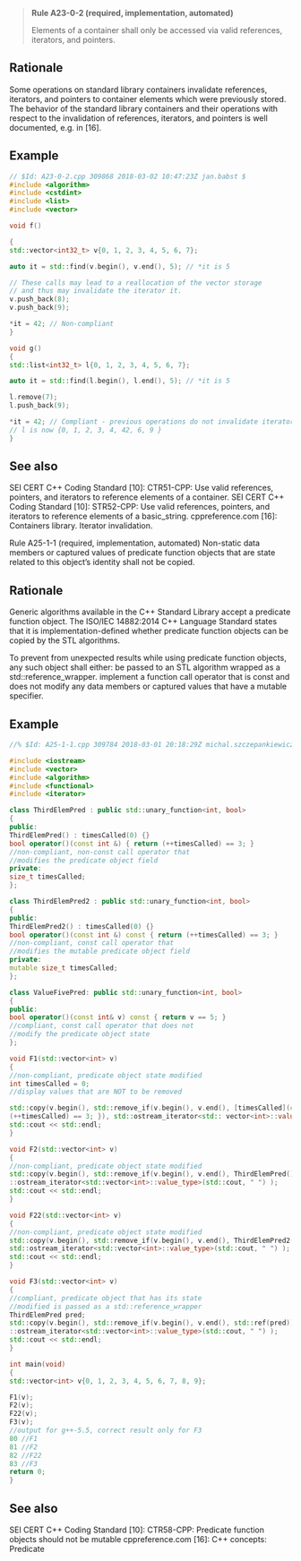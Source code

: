 > **Rule A23-0-2 (required, implementation, automated)**
>
> Elements of a container shall only be accessed via valid
> references, iterators, and pointers.

## Rationale

Some operations on standard library containers invalidate references, iterators, and
pointers to container elements which were previously stored.
The behavior of the standard library containers and their operations with respect to
the invalidation of references, iterators, and pointers is well documented, e.g. in [16].

## Example

```cpp
// $Id: A23-0-2.cpp 309868 2018-03-02 10:47:23Z jan.babst $
#include <algorithm>
#include <cstdint>
#include <list>
#include <vector>

void f()

{
std::vector<int32_t> v{0, 1, 2, 3, 4, 5, 6, 7};

auto it = std::find(v.begin(), v.end(), 5); // *it is 5

// These calls may lead to a reallocation of the vector storage
// and thus may invalidate the iterator it.
v.push_back(8);
v.push_back(9);

*it = 42; // Non-compliant
}

void g()
{
std::list<int32_t> l{0, 1, 2, 3, 4, 5, 6, 7};

auto it = std::find(l.begin(), l.end(), 5); // *it is 5

l.remove(7);
l.push_back(9);

*it = 42; // Compliant - previous operations do not invalidate iterators
// l is now {0, 1, 2, 3, 4, 42, 6, 9 }
}

```

## See also

SEI CERT C++ Coding Standard [10]: CTR51-CPP: Use valid references,
pointers, and iterators to reference elements of a container.
SEI CERT C++ Coding Standard [10]: STR52-CPP: Use valid references,
pointers, and iterators to reference elements of a basic_string.
cppreference.com [16]: Containers library. Iterator invalidation.

Rule A25-1-1 (required, implementation, automated) Non-static data
members or captured values of predicate function objects that are state
related to this object’s identity shall not be copied.

## Rationale

Generic algorithms available in the C++ Standard Library accept a predicate function
object. The ISO/IEC 14882:2014 C++ Language Standard states that it is
implementation-defined whether predicate function objects can be copied by the STL
algorithms.

To prevent from unexpected results while using predicate function objects, any such
object shall either:
be passed to an STL algorithm wrapped as a std::reference_wrapper.
implement a function call operator that is const and does not modify any data
members or captured values that have a mutable specifier.

## Example

```cpp
//% $Id: A25-1-1.cpp 309784 2018-03-01 20:18:29Z michal.szczepankiewicz $

#include <iostream>
#include <vector>
#include <algorithm>
#include <functional>
#include <iterator>

class ThirdElemPred : public std::unary_function<int, bool>
{
public:
ThirdElemPred() : timesCalled(0) {}
bool operator()(const int &) { return (++timesCalled) == 3; }
//non-compliant, non-const call operator that
//modifies the predicate object field
private:
size_t timesCalled;
};

class ThirdElemPred2 : public std::unary_function<int, bool>
{
public:
ThirdElemPred2() : timesCalled(0) {}
bool operator()(const int &) const { return (++timesCalled) == 3; }
//non-compliant, const call operator that
//modifies the mutable predicate object field
private:
mutable size_t timesCalled;
};

class ValueFivePred: public std::unary_function<int, bool>
{
public:
bool operator()(const int& v) const { return v == 5; }
//compliant, const call operator that does not
//modify the predicate object state
};

void F1(std::vector<int> v)
{
//non-compliant, predicate object state modified
int timesCalled = 0;
//display values that are NOT to be removed

std::copy(v.begin(), std::remove_if(v.begin(), v.end(), [timesCalled](const int &) mutable { return
(++timesCalled) == 3; }), std::ostream_iterator<std:: vector<int>::value_type>(std::cout, " ") );
std::cout << std::endl;
}

void F2(std::vector<int> v)
{
//non-compliant, predicate object state modified
std::copy(v.begin(), std::remove_if(v.begin(), v.end(), ThirdElemPred()), std
::ostream_iterator<std::vector<int>::value_type>(std::cout, " ") );
std::cout << std::endl;
}

void F22(std::vector<int> v)
{
//non-compliant, predicate object state modified
std::copy(v.begin(), std::remove_if(v.begin(), v.end(), ThirdElemPred2()),
std::ostream_iterator<std::vector<int>::value_type>(std::cout, " ") );
std::cout << std::endl;
}

void F3(std::vector<int> v)
{
//compliant, predicate object that has its state
//modified is passed as a std::reference_wrapper
ThirdElemPred pred;
std::copy(v.begin(), std::remove_if(v.begin(), v.end(), std::ref(pred)), std
::ostream_iterator<std::vector<int>::value_type>(std::cout, " ") );
std::cout << std::endl;
}

int main(void)
{
std::vector<int> v{0, 1, 2, 3, 4, 5, 6, 7, 8, 9};

F1(v);
F2(v);
F22(v);
F3(v);
//output for g++-5.5, correct result only for F3
80 //F1
81 //F2
82 //F22
83 //F3
return 0;
}

```

## See also

SEI CERT C++ Coding Standard [10]: CTR58-CPP: Predicate function objects
should not be mutable
cppreference.com [16]: C++ concepts: Predicate
